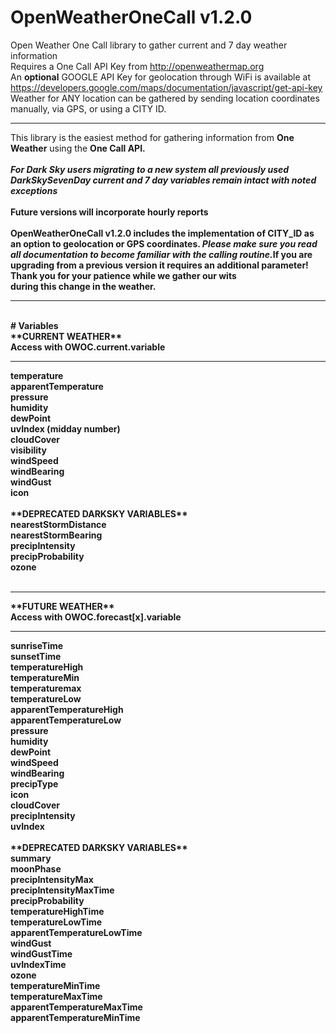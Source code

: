 # OpenWeatherOneCall v1.2.0
Open Weather One Call library to gather current and 7 day weather information
<br>Requires a One Call API Key from http://openweathermap.org<br>An <strong>optional</strong> GOOGLE API Key for geolocation through WiFi is available at https://developers.google.com/maps/documentation/javascript/get-api-key<br>Weather for ANY location can be gathered by sending location coordinates manually, via GPS, or using a CITY ID.
<hr>
This library is the easiest method for gathering information from <strong>One Weather</strong> using the <strong>One Call API<strong>.<br><br><cite>For Dark Sky users migrating to a new system all previously used DarkSkySevenDay current and 7 day variables remain intact with noted exceptions</cite><br><br>Future versions will incorporate hourly reports<br><br><strong>OpenWeatherOneCall v1.2.0</strong> includes the implementation of CITY_ID as an option to geolocation or GPS coordinates. <strong><cite>Please make sure you read all documentation to become familiar with the calling routine.</cite></strong>If you are upgrading from a previous version it requires an additional parameter!<br>Thank you for your patience while we gather our wits<br>during this change in the weather.<br><hr><br>
# Variables <br>
<strong>**CURRENT WEATHER**</strong> <br>Access with OWOC.current.variable<hr>
temperature<br>apparentTemperature<br>pressure<br>humidity<br>dewPoint<br>uvIndex (midday number)<br>cloudCover<br>visibility<br>windSpeed<br>windBearing<br>windGust<br>icon<br><br>
<strong>**DEPRECATED DARKSKY VARIABLES**</strong><br>
nearestStormDistance<br>nearestStormBearing<br>precipIntensity<br>precipProbability<br>ozone<br><br><hr>
<strong>**FUTURE WEATHER**</strong> <br>Access with OWOC.forecast[x].variable<hr>
sunriseTime<br>sunsetTime<br>temperatureHigh<br>temperatureMin<br>temperaturemax<br>temperatureLow<br>apparentTemperatureHigh<br>apparentTemperatureLow<br>pressure<br>humidity<br>dewPoint<br>windSpeed<br>windBearing<br>precipType<br>icon<br>cloudCover<br>precipIntensity<br>uvIndex<br><br>
<strong>**DEPRECATED DARKSKY VARIABLES**</strong><br>
summary<br>moonPhase<br>precipIntensityMax<br>precipIntensityMaxTime<br>precipProbability<br>temperatureHighTime<br>temperatureLowTime<br>apparentTemperatureLowTime<br>windGust<br>windGustTime<br>uvIndexTime<br>ozone<br>temperatureMinTime<br>temperatureMaxTime<br>apparentTemperatureMaxTime<br>apparentTemperatureMinTime<br><br>
